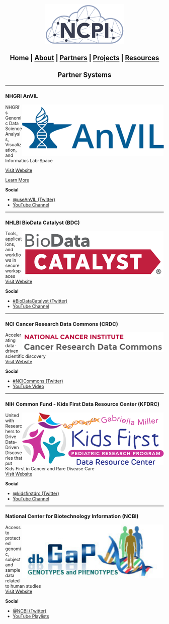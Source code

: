 <p align="center"><img src="https://github.com/NCPITest/.github/blob/main/profile/ncpi-logo-close-crop.png" width="250" alt="NCPI Logo"/></p>

<div align="center">
  <h2>
    <a> Home</a> |
    <a href="https://github.com/NIH-NCPI/About/blob/main/README.md">About</a> |
    <a href="https://github.com/NIH-NCPI/Partners/blob/main/README.md">Partners</a> |
    <a href="https://github.com/NIH-NCPI/Interoperability-Projects">Projects</a> |
    <a href="https://github.com/NIH-NCPI/Resources/blob/main/README.md">Resources</a>
  </h2>
</div>

## <p align="center">  Partner Systems  </p>


---

<h3> NHGRI AnVIL </h3>
<img
  src="logos/logo-anvil.png"
  align="right"
  alt="NHGRI AnViL Logo"
  width="450"
/>

NHGRI's Genomic Data Science Analysis, Visualization, and Informatics Lab-Space 

[Visit Website](https://anvilproject.org) 

[Learn More](https://www.genome.gov/Funded-Programs-Projects/Computational-Genomics-and-Data-Science-Program/Genomic-Analysis-Visualization-Informatics-Lab-space-AnVIL)

**Social**  
- [@useAnVIL (Twitter)](https://twitter.com/useAnVIL)  
- [YouTube Channel](https://www.youtube.com/channel/UCBbHCj7kUogAMFyBAzzzfUw)

---

<h3> NHLBI BioData Catalyst (BDC) </h3>

<img
  src="logos/bdc.png"
  align = "right"
  alt="NHLBI BioData Catalyst Logo"
  width="450"
/>

Tools, applications, and workflows in secure workspaces  
[Visit Website](https://biodatacatalyst.nhlbi.nih.gov)

**Social**  
- [#BioDataCatalyst (Twitter)](https://twitter.com/hashtag/BioDataCatalyst)  
- [YouTube Channel](https://www.youtube.com/channel/UCGkmY5oNK8uFZzT8vV_9KgQ)

---

<h3> NCI Cancer Research Data Commons (CRDC) </h3>

<img
  src="logos/nci-crdc.png"
  align="right"
  alt="NCI Cancer Research Data Commons Logo"
  width="450"
/>


Accelerating data-driven scientific discovery  
[Visit Website](https://datacommons.cancer.gov/)

**Social**  
- [#NCICommons (Twitter)](https://twitter.com/hashtag/NCICommons)  
- [YouTube Video](https://www.youtube.com/embed/tk1nEX2gnqk)

---

<h3> NIH Common Fund - Kids First Data Resource Center (KFDRC) </h3>
<img
  src="logos/logo-kidsfirst.png"
  align="right"
  alt="NIH Kid's First Data Resource Center Logo"
  width="450"
/>

United with Researchers to Drive Data-Driven Discoveries that put Kids First in Cancer and Rare Disease Care  
[Visit Website](https://kidsfirstdrc.org)

**Social**  
- [@kidsfirstdrc (Twitter)](https://twitter.com/kidsfirstdrc)  
- [YouTube Channel](https://www.youtube.com/channel/UCK9sPu0j4_ci4m3nNFa6gVw/featured)

---

<h3> National Center for Biotechnology Information (NCBI) </h3>

<img
  src="logos/logo-dbgap.jpg"
  align="right"
  alt="NCBI dbGaP Logo"
  width="450"
/>

Access to protected genomic, subject and sample data related to human studies  
[Visit Website](https://www.ncbi.nlm.nih.gov/)

**Social**  
- [@NCBI (Twitter)](https://twitter.com/NCBI)  
- [YouTube Playlists](https://www.youtube.com/user/NLMNIH/playlists)
